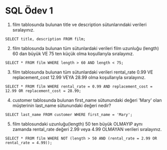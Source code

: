 # SQL Ödev 1


1) film tablosunda bulunan title ve description sütunlarındaki verileri sıralayınız.

``` SELECT title, description FROM film; ```

2) film tablosunda bulunan tüm sütunlardaki verileri film uzunluğu (length) 60 dan büyük VE 75 ten küçük olma koşullarıyla sıralayınız.


``` SELECT * FROM film WHERE length > 60 AND length < 75; ``` 

3) film tablosunda bulunan tüm sütunlardaki verileri rental_rate 0.99 VE replacement_cost 12.99 VEYA 28.99 olma koşullarıyla sıralayınız.

``` SELECT * FROM film WHERE rental_rate = 0.99 AND replacement_cost = 12.99 OR replacement_cost = 28.99;  ```

4) customer tablosunda bulunan first_name sütunundaki değeri 'Mary' olan müşterinin last_name sütunundaki değeri nedir?

``` SELECT last_name FROM customer WHERE first_name = 'Mary'; ```

5) film tablosundaki uzunluğu(length) 50 ten büyük OLMAYIP aynı zamanda rental_rate değeri 2.99 veya 4.99 OLMAYAN verileri sıralayınız.

``` SELECT * FROM film WHERE NOT (length > 50 AND (rental_rate = 2.99 OR rental_rate = 4.99)); ```
